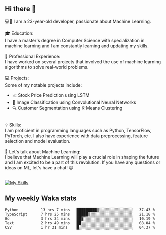 ## Hi there 👋

💻🤖 I am a 23-year-old developer, passionate about Machine Learning.</br>

🎓 Education:</br>
I have a master's degree in Computer Science with specialization in machine learning and I am constantly learning and updating my skills.
</br></br>
💼 Professional Experience:</br>
I have worked on several projects that involved the use of machine learning algorithms to solve real-world problems.
</br></br>
💻 Projects:</br>
Some of my notable projects include:
</br>
- 📈 Stock Price Prediction using LSTM</br>
- 🤖 Image Classification using Convolutional Neural Networks</br>
- 🔍 Customer Segmentation using K-Means Clustering</br>
</br>
💡 Skills:</br>
I am proficient in programming languages such as Python, TensorFlow, PyTorch, etc. I also have experience with data preprocessing, feature selection and model evaluation.
</br></br>
💬 Let's talk about Machine Learning:</br>
I believe that Machine Learning will play a crucial role in shaping the future and I am excited to be a part of this revolution. If you have any questions or ideas on ML, let's have a chat! 😊
</br></br>

[![My Skills](https://skillicons.dev/icons?i=html,css,docker,express,figma,firebase,graphql,nodejs,react,ts,vue,py,pytorch)](https://skillicons.dev)

## My weekly Waka stats

<!--START_SECTION:waka-->

```text
Python          13 hrs 7 mins   █████████▒░░░░░░░░░░░░░░░   37.43 %
TypeScript      7 hrs 25 mins   █████▒░░░░░░░░░░░░░░░░░░░   21.18 %
Go              3 hrs 34 mins   ██▓░░░░░░░░░░░░░░░░░░░░░░   10.19 %
Text            2 hrs 49 mins   ██░░░░░░░░░░░░░░░░░░░░░░░   08.04 %
CSV             1 hr 31 mins    █░░░░░░░░░░░░░░░░░░░░░░░░   04.37 %
```

<!--END_SECTION:waka-->
